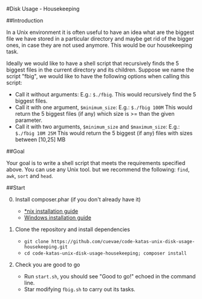#Disk Usage - Housekeeping

##Introduction

In a Unix environment it is often useful to have an idea what are the biggest file we have stored in a particular
directory and maybe get rid of the bigger ones, in case they are not used anymore. This would be our housekeeping task.

Ideally we would like to have a shell script that recursively finds the 5 biggest files in the current directory and its
children. Suppose we name the script "fbig", we would like to have the following options when calling this script:

- Call it without arguments:
    E.g.: `$./fbig`.
    This would recursively find the 5 biggest files.
- Call it with one argument, `$minimum_size`:
    E.g.: `$./fbig 100M`
    This would return the 5 biggest files (if any) which size is >= than the given parameter.
- Call it with two arguments, `$minimum_size` and `$maximum_size`:
    E.g.: `$./fbig 10M 25M`
    This would return the 5 biggest (if any) files with sizes between [10,25] MB

##Goal

Your goal is to write a shell script that meets the requirements specified above. You can use any Unix tool. but we
recommend the following: `find`, `awk`, `sort` and `head`.

##Start

0. Install composer.phar (if you don't already have it)
    - [*nix installation guide](https://getcomposer.org/doc/00-intro.md#installation-nix)
    - [Windows installation guide](https://getcomposer.org/doc/00-intro.md#installation-windows)

1. Clone the repository and install dependencies
    - `git clone https://github.com/cuevae/code-katas-unix-disk-usage-housekeeping.git`
    - `cd code-katas-unix-disk-usage-housekeeping; composer install`

2. Check you are good to go
    - Run `start.sh`, you should see "Good to go!" echoed in the command line.
    - Star modifying `fbig.sh` to carry out its tasks.
